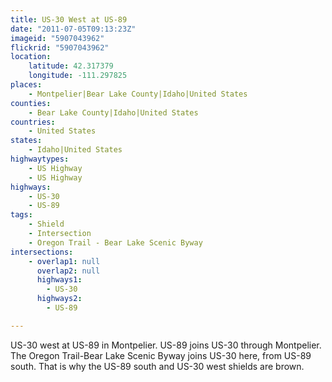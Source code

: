 ```yaml
---
title: US-30 West at US-89
date: "2011-07-05T09:13:23Z"
imageid: "5907043962"
flickrid: "5907043962"
location:
    latitude: 42.317379
    longitude: -111.297825
places:
    - Montpelier|Bear Lake County|Idaho|United States
counties:
    - Bear Lake County|Idaho|United States
countries:
    - United States
states:
    - Idaho|United States
highwaytypes:
    - US Highway
    - US Highway
highways:
    - US-30
    - US-89
tags:
    - Shield
    - Intersection
    - Oregon Trail - Bear Lake Scenic Byway
intersections:
    - overlap1: null
      overlap2: null
      highways1:
        - US-30
      highways2:
        - US-89

---
```

US-30 west at US-89 in Montpelier.  US-89 joins US-30 through Montpelier.  The Oregon Trail-Bear Lake Scenic Byway joins US-30 here, from US-89 south.  That is why the US-89 south and US-30 west shields are brown.